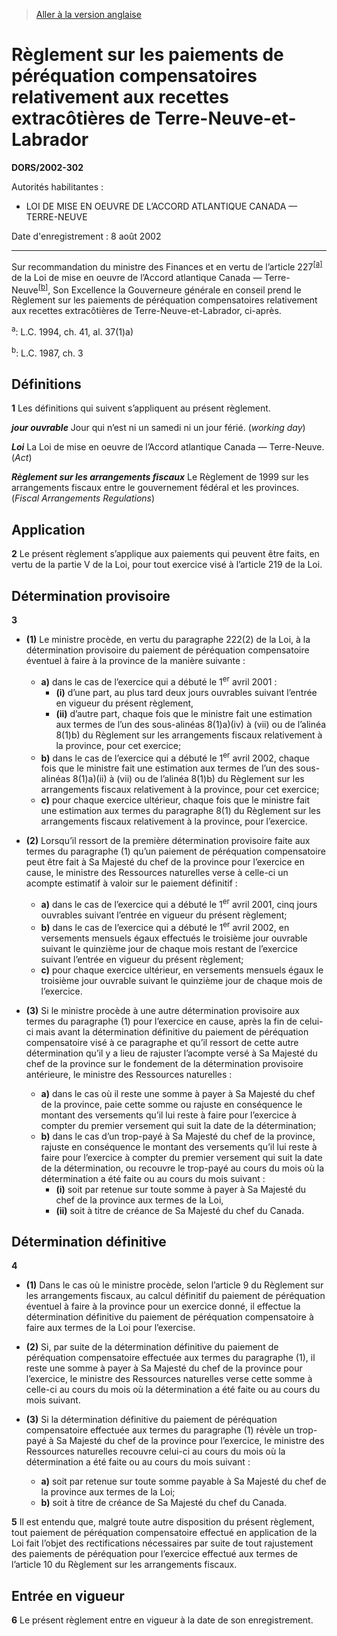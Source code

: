 > [Aller à la version anglaise](/en/Regulations/Statutory%20Orders%20and%20Regulations/2002/302.md)

# Règlement sur les paiements de péréquation compensatoires relativement aux recettes extracôtières de Terre-Neuve-et-Labrador

**DORS/2002-302**

Autorités habilitantes : 
- LOI DE MISE EN OEUVRE DE L’ACCORD ATLANTIQUE CANADA — TERRE-NEUVE

Date d'enregistrement : 8 août 2002

----------

Sur recommandation du ministre des Finances et en vertu de l’article 227<sup><a href='#nbp_SOR-2002-302_f_hq_5811'>[a]</a></sup> de la Loi de mise en oeuvre de l’Accord atlantique Canada — Terre-Neuve<sup><a href='#nbp_SOR-2002-302_f_hq_5812'>[b]</a></sup>, Son Excellence la Gouverneure générale en conseil prend le Règlement sur les paiements de péréquation compensatoires relativement aux recettes extracôtières de Terre-Neuve-et-Labrador, ci-après.

<a name='nbp_SOR-2002-302_f_hq_5811'><sup>a</sup></a>: L.C. 1994, ch. 41, al. 37(1)a)<br />

<a name='nbp_SOR-2002-302_f_hq_5812'><sup>b</sup></a>: L.C. 1987, ch. 3<br />




## Définitions


**1** Les définitions qui suivent s’appliquent au présent règlement.

***jour ouvrable*** Jour qui n’est ni un samedi ni un jour férié. (*working day*)

***Loi*** La Loi de mise en oeuvre de l’Accord atlantique Canada — Terre-Neuve. (*Act*)

***Règlement sur les arrangements fiscaux*** Le Règlement de 1999 sur les arrangements fiscaux entre le gouvernement fédéral et les provinces. (*Fiscal Arrangements Regulations*)




## Application


**2** Le présent règlement s’applique aux paiements qui peuvent être faits, en vertu de la partie V de la Loi, pour tout exercice visé à l’article 219 de la Loi.




## Détermination provisoire


**3** 

- **(1)** Le ministre procède, en vertu du paragraphe 222(2) de la Loi, à la détermination provisoire du paiement de péréquation compensatoire éventuel à faire à la province de la manière suivante :
	- **a)** dans le cas de l’exercice qui a débuté le 1<sup>er</sup> avril 2001 :
		- **(i)** d’une part, au plus tard deux jours ouvrables suivant l’entrée en vigueur du présent règlement,
		- **(ii)** d’autre part, chaque fois que le ministre fait une estimation aux termes de l’un des sous-alinéas 8(1)a)(iv) à (vii) ou de l’alinéa 8(1)b) du Règlement sur les arrangements fiscaux relativement à la province, pour cet exercice;
	- **b)** dans le cas de l’exercice qui a débuté le 1<sup>er</sup> avril 2002, chaque fois que le ministre fait une estimation aux termes de l’un des sous-alinéas 8(1)a)(ii) à (vii) ou de l’alinéa 8(1)b) du Règlement sur les arrangements fiscaux relativement à la province, pour cet exercice;
	- **c)** pour chaque exercice ultérieur, chaque fois que le ministre fait une estimation aux termes du paragraphe 8(1) du Règlement sur les arrangements fiscaux relativement à la province, pour l’exercice.

- **(2)** Lorsqu’il ressort de la première détermination provisoire faite aux termes du paragraphe (1) qu’un paiement de péréquation compensatoire peut être fait à Sa Majesté du chef de la province pour l’exercice en cause, le ministre des Ressources naturelles verse à celle-ci un acompte estimatif à valoir sur le paiement définitif :
	- **a)** dans le cas de l’exercice qui a débuté le 1<sup>er</sup> avril 2001, cinq jours ouvrables suivant l’entrée en vigueur du présent règlement;
	- **b)** dans le cas de l’exercice qui a débuté le 1<sup>er</sup> avril 2002, en versements mensuels égaux effectués le troisième jour ouvrable suivant le quinzième jour de chaque mois restant de l’exercice suivant l’entrée en vigueur du présent règlement;
	- **c)** pour chaque exercice ultérieur, en versements mensuels égaux le troisième jour ouvrable suivant le quinzième jour de chaque mois de l’exercice.

- **(3)** Si le ministre procède à une autre détermination provisoire aux termes du paragraphe (1) pour l’exercice en cause, après la fin de celui-ci mais avant la détermination définitive du paiement de péréquation compensatoire visé à ce paragraphe et qu’il ressort de cette autre détermination qu’il y a lieu de rajuster l’acompte versé à Sa Majesté du chef de la province sur le fondement de la détermination provisoire antérieure, le ministre des Ressources naturelles :
	- **a)** dans le cas où il reste une somme à payer à Sa Majesté du chef de la province, paie cette somme ou rajuste en conséquence le montant des versements qu’il lui reste à faire pour l’exercice à compter du premier versement qui suit la date de la détermination;
	- **b)** dans le cas d’un trop-payé à Sa Majesté du chef de la province, rajuste en conséquence le montant des versements qu’il lui reste à faire pour l’exercice à compter du premier versement qui suit la date de la détermination, ou recouvre le trop-payé au cours du mois où la détermination a été faite ou au cours du mois suivant :
		- **(i)** soit par retenue sur toute somme à payer à Sa Majesté du chef de la province aux termes de la Loi,
		- **(ii)** soit à titre de créance de Sa Majesté du chef du Canada.




## Détermination définitive


**4** 

- **(1)** Dans le cas où le ministre procède, selon l’article 9 du Règlement sur les arrangements fiscaux, au calcul définitif du paiement de péréquation éventuel à faire à la province pour un exercice donné, il effectue la détermination définitive du paiement de péréquation compensatoire à faire aux termes de la Loi pour l’exercise.

- **(2)** Si, par suite de la détermination définitive du paiement de péréquation compensatoire effectuée aux termes du paragraphe (1), il reste une somme à payer à Sa Majesté du chef de la province pour l’exercice, le ministre des Ressources naturelles verse cette somme à celle-ci au cours du mois où la détermination a été faite ou au cours du mois suivant.

- **(3)** Si la détermination définitive du paiement de péréquation compensatoire effectuée aux termes du paragraphe (1) révèle un trop-payé à Sa Majesté du chef de la province pour l’exercice, le ministre des Ressources naturelles recouvre celui-ci au cours du mois où la détermination a été faite ou au cours du mois suivant :
	- **a)** soit par retenue sur toute somme payable à Sa Majesté du chef de la province aux termes de la Loi;
	- **b)** soit à titre de créance de Sa Majesté du chef du Canada.



**5** Il est entendu que, malgré toute autre disposition du présent règlement, tout paiement de péréquation compensatoire effectué en application de la Loi fait l’objet des rectifications nécessaires par suite de tout rajustement des paiements de péréquation pour l’exercice effectué aux termes de l’article 10 du Règlement sur les arrangements fiscaux.




## Entrée en vigueur


**6** Le présent règlement entre en vigueur à la date de son enregistrement.


